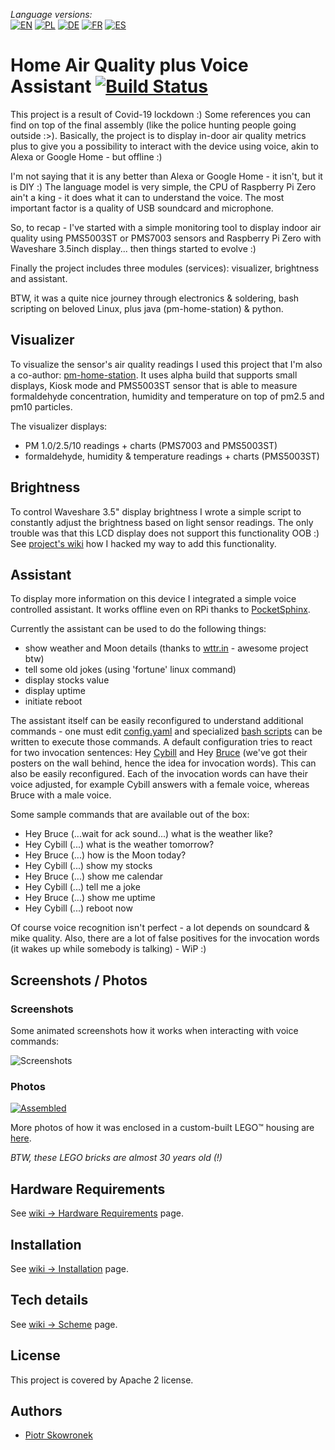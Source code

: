 _Language versions:_\
[![EN](https://github.com/pskowronek/home-air-quality-and-assistant/raw/master/www/flags/lang-US.png)](https://github.com/pskowronek/home-air-quality-and-assistant) 
[![PL](https://github.com/pskowronek/home-air-quality-and-assistant/raw/master/www/flags/lang-PL.png)](https://translate.googleusercontent.com/translate_c?sl=en&tl=pl&u=https://github.com/pskowronek/home-air-quality-and-assistant)
[![DE](https://github.com/pskowronek/home-air-quality-and-assistant/raw/master/www/flags/lang-DE.png)](https://translate.googleusercontent.com/translate_c?sl=en&tl=de&u=https://github.com/pskowronek/home-air-quality-and-assistant)
[![FR](https://github.com/pskowronek/home-air-quality-and-assistant/raw/master/www/flags/lang-FR.png)](https://translate.googleusercontent.com/translate_c?sl=en&tl=fr&u=https://github.com/pskowronek/home-air-quality-and-assistant)
[![ES](https://github.com/pskowronek/home-air-quality-and-assistant/raw/master/www/flags/lang-ES.png)](https://translate.googleusercontent.com/translate_c?sl=en&tl=es&u=https://github.com/pskowronek/home-air-quality-and-assistant)

# Home Air Quality plus Voice Assistant [![Build Status](https://app.travis-ci.com/pskowronek/home-air-quality-and-assistant.svg?token=Qdxpgtv2JGtmt3c6QSYt&branch=master)](https://app.travis-ci.com/pskowronek/home-air-quality-and-assistant)

This project is a result of Covid-19 lockdown :) Some references you can find on top of the final assembly (like the police hunting people going outside :>).
Basically, the project is to display in-door air quality metrics plus to give you a possibility to interact with the device using voice, akin to Alexa or Google Home - but offline :)

I'm not saying that it is any better than Alexa or Google Home - it isn't, but it is DIY :) The language model is very simple, the CPU of Raspberry Pi Zero ain't a king - it does what it
can to understand the voice. The most important factor is a quality of USB soundcard and microphone.

So, to recap - I've started with a simple monitoring tool to display indoor air quality using PMS5003ST or PMS7003 sensors and Raspberry Pi Zero with Waveshare 3.5inch display... then things started to evolve :)

Finally the project includes three modules (services): visualizer, brightness and assistant.

BTW, it was a quite nice journey through electronics & soldering, bash scripting on beloved Linux, plus java (pm-home-station) & python.

## Visualizer

To visualize the sensor's air quality readings I used this project that I'm also a co-author: [pm-home-station](https://github.com/rjaros87/pm-home-station/).
It uses alpha build that supports small displays, Kiosk mode and PMS5003ST sensor that is able to measure formaldehyde concentration, humidity and temperature on top of pm2.5 and pm10 particles.

The visualizer displays:
- PM 1.0/2.5/10 readings + charts (PMS7003 and PMS5003ST)
- formaldehyde, humidity & temperature readings + charts (PMS5003ST)

## Brightness

To control Waveshare 3.5" display brightness I wrote a simple script to constantly adjust the brightness based on light sensor readings. The only trouble was that this LCD display does not support this
functionality OOB :) See [project's wiki](https://github.com/pskowronek/home-air-quality-and-assistant/wiki/Waveshare-3.5"-LCD-hack-for-backlight-control) how I hacked my way to add this functionality.

## Assistant

To display more information on this device I integrated a simple voice controlled assistant. It works offline even on RPi thanks to [PocketSphinx](https://github.com/cmusphinx/pocketsphinx).

Currently the assistant can be used to do the following things:
  - show weather and Moon details (thanks to [wttr.in](https://github.com/chubin/wttr.in) - awesome project btw)
  - tell some old jokes (using 'fortune' linux command)
  - display stocks value
  - display uptime
  - initiate reboot

The assistant itself can be easily reconfigured to understand additional commands - one must edit [config.yaml](https://github.com/pskowronek/home-air-quality-and-assistant/blob/master/assistant/config.yaml) and specialized [bash scripts](https://github.com/pskowronek/home-air-quality-and-assistant/tree/master/assistant/scripts) can be written to execute those commands.
A default configuration tries to react for two invocation sentences: Hey [Cybill](https://en.wikipedia.org/wiki/Cybill_Shepherd) and Hey [Bruce](https://en.wikipedia.org/wiki/Bruce_Willis) (we've got their posters on the wall behind, hence the idea for invocation words). This can also be easily reconfigured.
Each of the invocation words can have their voice adjusted, for example Cybill answers with a female voice, whereas Bruce with a male voice.

Some sample commands that are available out of the box:
  - Hey Bruce (...wait for ack sound...) what is the weather like?
  - Hey Cybill (...) what is the weather tomorrow?
  - Hey Bruce (...) how is the Moon today?
  - Hey Cybill (...) show my stocks
  - Hey Bruce (...) show me calendar
  - Hey Cybill (...) tell me a joke
  - Hey Bruce (...) show me uptime
  - Hey Cybill (...) reboot now

Of course voice recognition isn't perfect - a lot depends on soundcard & mike quality. Also, there are a lot of false positives for the invocation words (it wakes up while somebody is talking) - WiP :)

## Screenshots / Photos

### Screenshots

Some animated screenshots how it works when interacting with voice commands:

![Screenshots](https://github.com/pskowronek/home-air-quality-and-assistant/raw/master/www/screenshots/screenshots.gif)


### Photos

[![Assembled](https://pskowronek.github.io/home-air-quality-and-assistant/www/assembled/00.JPG)](https://pskowronek.github.io/home-air-quality-and-assistant/www/assembled/index.html "Photos of the assembled home-air-quality-and-assistant")

More photos of how it was enclosed in a custom-built LEGO™ housing are [here](https://pskowronek.github.io/home-air-quality-and-assistant/www/assembled/index.html "Photos of assembling home-air-quality-and-assistant").

*BTW, these LEGO bricks are almost 30 years old (!)*


## Hardware Requirements

See [wiki -> Hardware Requirements](https://github.com/pskowronek/home-air-quality-and-assistant/wiki/Hardware-Requirements) page.

## Installation

See [wiki -> Installation](https://github.com/pskowronek/home-air-quality-and-assistant/wiki/Installation) page.

## Tech details

See [wiki -> Scheme](https://github.com/pskowronek/home-air-quality-and-assistant/wiki/Schemes) page.

## License

This project is covered by Apache 2 license.

## Authors

- [Piotr Skowronek](https://github.com/pskowronek)

